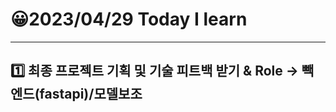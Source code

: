 # 😀2023/04/29 Today I learn
-------------------------
## 1️⃣ 최종 프로젝트 기획 및 기술 피트백 받기 & Role -> 빽엔드(fastapi)/모델보조
